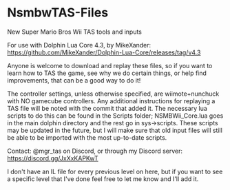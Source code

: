 # NsmbwTAS-Files
New Super Mario Bros Wii TAS tools and inputs

For use with Dolphin Lua Core 4.3, by MikeXander: https://github.com/MikeXander/Dolphin-Lua-Core/releases/tag/v4.3

Anyone is welcome to download and replay these files, so if you want to learn how to TAS the game, see why we do certain things, or help find improvements, that can be a good way to do it!

The controller settings, unless otherwise specified, are wiimote+nunchuck with NO gamecube controllers. Any additional instructions for replaying a TAS file will be noted with the commit that added it. The necessary lua scripts to do this can be found in the Scripts folder; NSMBWii_Core.lua goes in the main dolphin directory and the rest go in sys->scripts. These scripts may be updated in the future, but I will make sure that old input files will still be able to be imported with the most up-to-date scripts.

Contact: @mgr_tas on Discord, or through my Discord server: https://discord.gg/JxXxKAPKwT

I don't have an IL file for every previous level on here, but if you want to see a specific level that I've done feel free to let me know and I'll add it.

